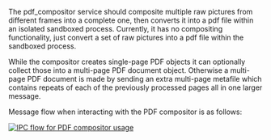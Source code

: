 The pdf_compositor service should composite multiple raw pictures from different
frames into a complete one, then converts it into a pdf file within an isolated
sandboxed process. Currently, it has no compositing functionality, just convert
a set of raw pictures into a pdf file within the sandboxed process.

While the compositor creates single-page PDF objects it can optionally collect
those into a multi-page PDF document object.  Otherwise a multi-page PDF document
is made by sending an extra multi-page metafile which contains repeats of each
of the previously processed pages all in one larger message.

Message flow when interacting with the PDF compositor is as follows:

[![IPC flow for PDF compositor
usage](ipc_flow_diagram.png)](https://docs.google.com/drawings/d/1bhm3FfLaSL42f-zw41twnOGG0kdMKMuAGoEyGuGr6HQ)